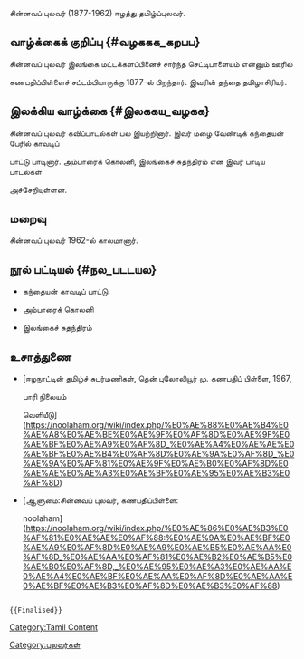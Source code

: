 சின்னவப் புலவர் (1877-1962) ஈழத்து தமிழ்ப்புலவர்.

## வாழ்க்கைக் குறிப்பு {#வழககக_கறபப}

சின்னவப் புலவர் இலங்கை மட்டக்களப்பினைச் சார்ந்த செட்டிபாளையம் என்னும் ஊரில்
கணபதிப்பிள்ளைச் சட்டம்பியாருக்கு 1877-ல் பிறந்தார். இவரின் தந்தை தமிழாசிரியர்.

## இலக்கிய வாழ்க்கை {#இலககய_வழகக}

சின்னவப் புலவர் கவிப்பாடல்கள் பல இயற்றினார். இவர் மழை வேண்டிக் கந்தையன் பேரில் காவடிப்
பாட்டு பாடினார். அம்பாரைக் கொலனி, இலங்கைச் சுதந்திரம் என இவர் பாடிய பாடல்கள்
அச்சேறியுள்ளன.

## மறைவு

சின்னவப் புலவர் 1962-ல் காலமானார்.

## நூல் பட்டியல் {#நல_படடயல}

-   கந்தையன் காவடிப் பாட்டு
-   அம்பாரைக் கொலனி
-   இலங்கைச் சுதந்திரம்

## உசாத்துணை

-   [ஈழநாட்டின் தமிழ்ச் சுடர்மணிகள், தென் புலோலியூர் மு. கணபதிப் பிள்ளை, 1967,
    பாரி நிலையம்
    வெளியீடு](https://noolaham.org/wiki/index.php/%E0%AE%88%E0%AE%B4%E0%AE%A8%E0%AE%BE%E0%AE%9F%E0%AF%8D%E0%AE%9F%E0%AE%BF%E0%AE%A9%E0%AF%8D_%E0%AE%A4%E0%AE%AE%E0%AE%BF%E0%AE%B4%E0%AF%8D%E0%AE%9A%E0%AF%8D_%E0%AE%9A%E0%AF%81%E0%AE%9F%E0%AE%B0%E0%AF%8D%E0%AE%AE%E0%AE%A3%E0%AE%BF%E0%AE%95%E0%AE%B3%E0%AF%8D)
-   [ஆளுமை:சின்னவப் புலவர், கணபதிப்பிள்ளை:
    noolaham](https://noolaham.org/wiki/index.php/%E0%AE%86%E0%AE%B3%E0%AF%81%E0%AE%AE%E0%AF%88:%E0%AE%9A%E0%AE%BF%E0%AE%A9%E0%AF%8D%E0%AE%A9%E0%AE%B5%E0%AE%AA%E0%AF%8D_%E0%AE%AA%E0%AF%81%E0%AE%B2%E0%AE%B5%E0%AE%B0%E0%AF%8D,_%E0%AE%95%E0%AE%A3%E0%AE%AA%E0%AE%A4%E0%AE%BF%E0%AE%AA%E0%AF%8D%E0%AE%AA%E0%AE%BF%E0%AE%B3%E0%AF%8D%E0%AE%B3%E0%AF%88)

```{=mediawiki}
{{Finalised}}
```
[Category:Tamil Content](Category:Tamil_Content "wikilink")
[Category:புலவர்கள்](Category:புலவர்கள் "wikilink")
